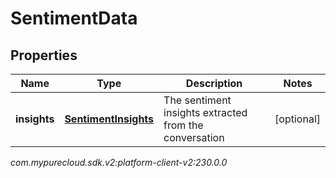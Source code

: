 # SentimentData


## Properties

| Name | Type | Description | Notes |
| ------------ | ------------- | ------------- | ------------- |
| **insights** | [**SentimentInsights**](SentimentInsights) | The sentiment insights extracted from the conversation |  [optional] |




_com.mypurecloud.sdk.v2:platform-client-v2:230.0.0_
